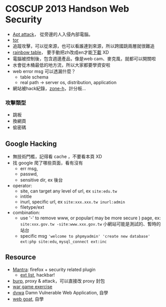 COSCUP 2013 Handson Web Security
===================================

  * [Apt attack](http://en.wikipedia.org/wiki/Advanced_persistent_threat)，
    從旁邊的人入侵內部電腦。
  * [tor](http://zh.wikipedia.org/zh-tw/Tor)
  * 追蹤攻擊，可以從來源，也可以看誰連到來源，所以跨國跳兩層就很難追
  * [rainbow table](http://www.freerainbowtables.com)，
    要手動把zh改成en才能[下載](https://www.freerainbowtables.com/en/tables2/) XD
  * 電腦被控制後，包含週邊產品，像是web cam、麥克風，就都可以開關啦
  * 水會從木桶最低的地方流，所以大家都要學資安啦
  * web error msg 可以透漏什麼？
    * table schema
	* real path -> server os, distribution, application
  * 網站被hack紀錄，[zone-h](http://www.zone-h.org/)，計分板...


### 攻擊類型

  * 跳板
  * 換網頁
  * 偷密碼


Google Hacking
------------------

  * 無技術門檻，記得看 cache ，不要看本頁 XD
  * 找 google 爬了哪些頁面，看有沒有 
    * err msg, 
	* passwd, 
	* sensitive dir, ex 後台
  * operator:
    * site, can target any level of url, ex `site:edu.tw`
	* intitle
	* inurl, specific url, ex `site:xxx.xxx.tw inurl:admin`
	* filetype/ext
  * combination:
    * use '-' to remove www, or popular( may be more secure ) page, ex:
	  `site:xxx.gov.tw -site:www.xxx.gov.tw`
	  小網站可能是測試的、暫時的站台
	* specific msg
	  `'welcome to phpmyadmin' 'create new database' ext:php site:edu`, 
	  `mysql_connect ext:inc`

Resource
------------

  * [Mantra](http://www.getmantra.com/): firefox + security related plugin
    - [ext list](http://www.getmantra.com/tools.html), hackbar!
  * [burp](http://portswigger.net/burp/), proxy & attack，可以直接改 proxy 封包
  * [war game exercise](http://edu.dev-core.net/)
  * [dvwa](http://www.dvwa.co.uk/) Damn Vulnerable Web Application, 自學
  * [web goat](https://www.owasp.org/index.php/Category:OWASP_WebGoat_Project), 自學


